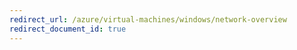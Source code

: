 ```yaml
---
redirect_url: /azure/virtual-machines/windows/network-overview
redirect_document_id: true
---
```

